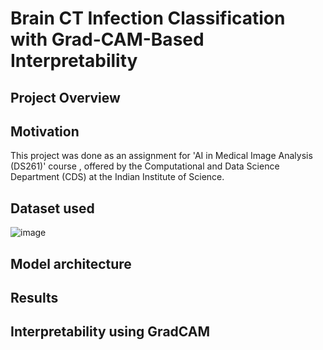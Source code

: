 # Brain CT Infection Classification with Grad-CAM-Based Interpretability

## Project Overview

## Motivation
This project was done as an assignment for 'AI in Medical Image Analysis (DS261)' course , offered by the Computational and Data Science Department (CDS) at the Indian Institute of Science.

## Dataset used
![image](https://github.com/user-attachments/assets/e00bd5ae-3447-4edd-b8df-5f965d141d94)


## Model architecture

## Results

## Interpretability using GradCAM
